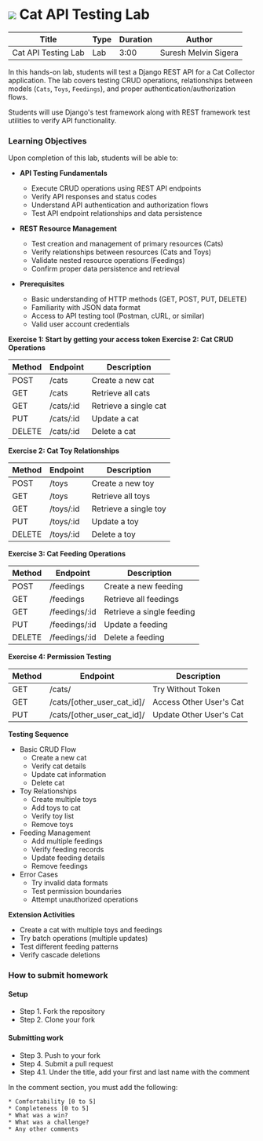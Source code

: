 # ![](https://ga-dash.s3.amazonaws.com/production/assets/logo-9f88ae6c9c3871690e33280fcf557f33.png) Cat API Testing Lab

| Title               | Type | Duration | Author               |
|---------------------|------|----------|----------------------|
| Cat API Testing Lab | Lab  | 3:00     | Suresh Melvin Sigera |

In this hands-on lab, students will test a Django REST API for a Cat Collector application. The lab covers testing CRUD
operations, relationships between models (`Cats`, `Toys`, `Feedings`), and proper authentication/authorization flows. 

Students will use Django's test framework along with REST framework test utilities to verify API functionality.

### Learning Objectives

Upon completion of this lab, students will be able to:

- **API Testing Fundamentals**
    - Execute CRUD operations using REST API endpoints
    - Verify API responses and status codes
    - Understand API authentication and authorization flows
    - Test API endpoint relationships and data persistence

- **REST Resource Management**
    - Test creation and management of primary resources (Cats)
    - Verify relationships between resources (Cats and Toys)
    - Validate nested resource operations (Feedings)
    - Confirm proper data persistence and retrieval

- **Prerequisites**
    - Basic understanding of HTTP methods (GET, POST, PUT, DELETE)
    - Familiarity with JSON data format
    - Access to API testing tool (Postman, cURL, or similar)
    - Valid user account credentials

**Exercise 1: Start by getting your access token**
**Exercise 2: Cat CRUD Operations**

| Method | Endpoint  | Description           |
|--------|-----------|-----------------------|
| POST   | /cats     | Create a new cat      |
| GET    | /cats     | Retrieve all cats     |
| GET    | /cats/:id | Retrieve a single cat |
| PUT    | /cats/:id | Update a cat          |
| DELETE | /cats/:id | Delete a cat          |

**Exercise 2: Cat Toy Relationships**

| Method | Endpoint  | Description           |
  |--------|-----------|-----------------------|
| POST   | /toys     | Create a new toy      |
| GET    | /toys     | Retrieve all toys     |
| GET    | /toys/:id | Retrieve a single toy |
| PUT    | /toys/:id | Update a toy          |
| DELETE | /toys/:id | Delete a toy          |

**Exercise 3: Cat Feeding Operations**

| Method | Endpoint      | Description               |
|--------|---------------|---------------------------|
| POST   | /feedings     | Create a new feeding      |
| GET    | /feedings     | Retrieve all feedings     |
| GET    | /feedings/:id | Retrieve a single feeding |
| PUT    | /feedings/:id | Update a feeding          |
| DELETE | /feedings/:id | Delete a feeding          |

**Exercise 4: Permission Testing**

| Method | Endpoint                   | Description             |
|--------|----------------------------|-------------------------|
| GET    | /cats/                     | Try Without Token       |
| GET    | /cats/[other_user_cat_id]/ | Access Other User's Cat |
| PUT    | /cats/[other_user_cat_id]/ | Update Other User's Cat |

**Testing Sequence**

- Basic CRUD Flow
    - Create a new cat
    - Verify cat details
    - Update cat information
    - Delete cat
- Toy Relationships
    - Create multiple toys
    - Add toys to cat
    - Verify toy list
    - Remove toys
- Feeding Management
    - Add multiple feedings
    - Verify feeding records
    - Update feeding details
    - Remove feedings
- Error Cases
    - Try invalid data formats
    - Test permission boundaries
    - Attempt unauthorized operations

**Extension Activities**

- Create a cat with multiple toys and feedings
- Try batch operations (multiple updates)
- Test different feeding patterns
- Verify cascade deletions

### How to submit homework

#### Setup

- Step 1. Fork the repository
- Step 2. Clone your fork

#### Submitting work

- Step 3. Push to your fork
- Step 4. Submit a pull request
- Step 4.1. Under the title, add your first and last name with the comment

In the comment section, you must add the following:

```text
* Comfortability [0 to 5]
* Completeness [0 to 5]
* What was a win?
* What was a challenge?
* Any other comments
```